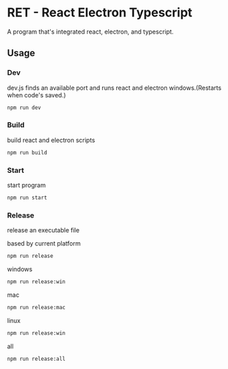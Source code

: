 # RET - React Electron Typescript

A program that's integrated react, electron, and typescript.

## Usage

### Dev

dev.js finds an available port and runs react and electron windows.(Restarts when code's saved.)

```bash
npm run dev
```

###

### Build

build react and electron scripts

```bash
npm run build
```

### Start

start program

```bash
npm run start
```

### Release

release an executable file

based by current platform

```bash
npm run release
```

windows

```bash
npm run release:win
```

mac

```bash
npm run release:mac
```

linux

```bash
npm run release:win
```

all

```bash
npm run release:all
```
